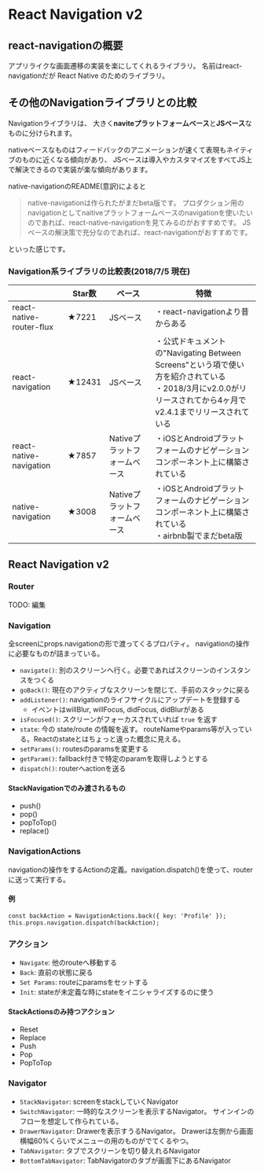 # React Navigation v2
## react-navigationの概要

アプリライクな画面遷移の実装を楽にしてくれるライブラリ。
名前はreact-navigationだが React Native のためのライブラリ。

## その他のNavigationライブラリとの比較

Navigationライブラリは、 大きく**naviteプラットフォームベース**と**JSベース**なものに分けられます。

nativeベースなものはフィードバックのアニメーションが速くて表現もネイティブのものに近くなる傾向があり、
JSベースは導入やカスタマイズをすべてJS上で解決できるので実装が楽な傾向があります。

native-navigationのREADME(意訳)によると

> native-navigationは作られたがまだbeta版です。 プロダクション用のnavigationとしてnaitiveプラットフォームベースのnavigationを使いたいのであれば、react-native-navigationを見てみるのがおすすめです。 JSベースの解決策で充分なのであれば、react-navigationがおすすめです。

といった感じです。

### Navigation系ライブラリの比較表(2018/7/5 現在)
| | Star数    | ベース | 特徴                         |
|--------------------------|--------|------------------------------|----------------------------------------------------------------------------------------------------------------------------------------|
| react-native-router-flux | ★7221   | JSベース                     | ・react-navigationより昔からある                                                                                                       |
| react-navigation         | ★12431  | JSベース                     | ・公式ドキュメントの"Navigating Between Screens"という項で使い方を紹介されている<br>・2018/3月にv2.0.0がリリースされてから4ヶ月でv2.4.1までリリースされている |
| react-native-navigation  | ★7857   | Nativeプラットフォームベース | ・iOSとAndroidプラットフォームのナビゲーションコンポーネント上に構築されている                                                         |
| native-navigation        | ★3008   | Nativeプラットフォームベース | ・iOSとAndroidプラットフォームのナビゲーションコンポーネント上に構築されている<br>・airbnb製でまだbeta版                                   |
## React Navigation v2

### Router
TODO: 編集


### Navigation
全screenにprops.navigationの形で渡ってくるプロパティ。 navigationの操作に必要なものが詰まっている。

- `navigate()`: 別のスクリーンへ行く。必要であればスクリーンのインスタンスをつくる
- `goBack()`: 現在のアクティブなスクリーンを閉じて、手前のスタックに戻る
- `addListener()`: navigationのライフサイクルにアップデートを登録する
  - イベントはwillBlur, willFocus, didFocus, didBlurがある
- `isFocused()`: スクリーンがフォーカスされていれば `true` を返す
- `state`: 今の state/route の情報を返す。 routeNameやparams等が入っている。Reactのstateとはちょっと違った概念に見える。
- `setParams()`: routesのparamsを変更する
- `getParam()`: fallback付きで特定のparamを取得しようとする
- `dispatch()`: routerへactionを送る

#### StackNavigationでのみ渡されるもの

- push()
- pop()
- popToTop()
- replace()

### NavigationActions
navigationの操作をするActionの定義。navigation.dispatch()を使って、routerに送って実行する。

#### 例

```
const backAction = NavigationActions.back({ key: 'Profile' });
this.props.navigation.dispatch(backAction);
```

### アクション

- `Navigate`: 他のrouteへ移動する
- `Back`: 直前の状態に戻る
- `Set Params`: routeにparamsをセットする
- `Init`: stateが未定義な時にstateをイニシャライズするのに使う

#### StackActionsのみ持つアクション
- Reset
- Replace
- Push
- Pop
- PopToTop

###  Navigator

- `StackNavigator`: screenをstackしていくNavigator
- `SwitchNavigator`: 一時的なスクリーンを表示するNavigator。 サインインのフローを想定して作られている。
- `DrawerNavigator`: Drawerを表示すうるNavigator。 Drawerは左側から画面横幅60%くらいでメニューの用のものがでてくるやつ。
- `TabNavigator`: タブでスクリーンを切り替えれるNavigator
- `BottomTabNavigator`: TabNavigatorのタブが画面下にあるNavigator
